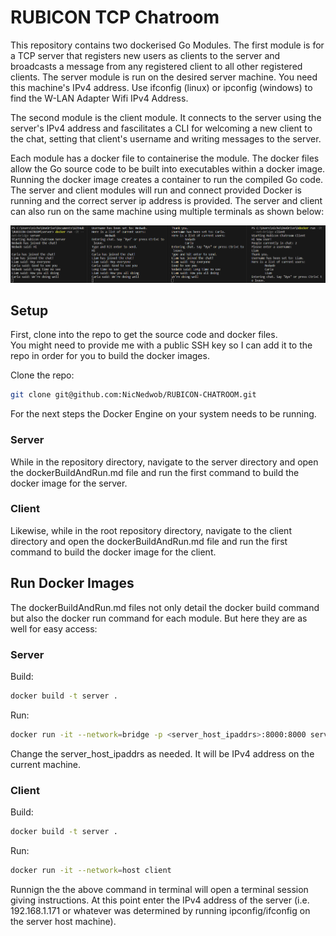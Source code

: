 # RUBICON TCP Chatroom
This repository contains two dockerised Go Modules. The first module is for a TCP server that registers new users as clients to the server and broadcasts a message from any registered client to all other registered clients. The server module is run on the desired server machine. You need this machine's IPv4 address. Use ifconfig (linux) or ipconfig (windows) to find the W-LAN Adapter Wifi IPv4 Address. 

The second module is the client module. It connects to the server using the server's IPv4 address and fascilitates a CLI for welcoming a new client to the chat, setting that client's username and writing messages to the server. 

Each module has a docker file to containerise the module. The docker files allow the Go source code to be built into executables within a docker image. Running the docker image creates a container to run the compiled Go code. The server and client modules will run and connect provided Docker is running and the correct server ip address is provided. The server and client can also run on the same machine using multiple terminals as shown below:

<p float="center">
  <img src="docs/resources/Working Example.png" />
</p>

## Setup
First, clone into the repo to get the source code and docker files.   
You might need to provide me with a public SSH key so I can add it to the repo in order for you to build the docker images. 

Clone the repo:
```bash
git clone git@github.com:NicNedwob/RUBICON-CHATROOM.git
```
For the next steps the Docker Engine on your system needs to be running.

### Server
While in the repository directory, navigate to the server directory and open the dockerBuildAndRun.md file and run the first command to build the docker image for the server. 

### Client
Likewise, while in the root repository directory, navigate to the client directory and open the dockerBuildAndRun.md file and run the first command to build the docker image for the client. 

## Run Docker Images
The dockerBuildAndRun.md files not only detail the docker build command but also the docker run command for each module. But here they are as well for easy access:

### Server
Build:
```bash
docker build -t server .
```

Run:
```bash
docker run -it --network=bridge -p <server_host_ipaddrs>:8000:8000 server
```
Change the server_host_ipaddrs as needed. It will be IPv4 address on the current machine.

### Client
Build:
```bash
docker build -t server .
```

Run:
```bash
docker run -it --network=host client
```
Runnign the the above command in terminal will open a terminal session giving instructions. At this point enter the IPv4 address of the server (i.e. 192.168.1.171 or whatever was determined by running ipconfig/ifconfig on the server host machine). 

